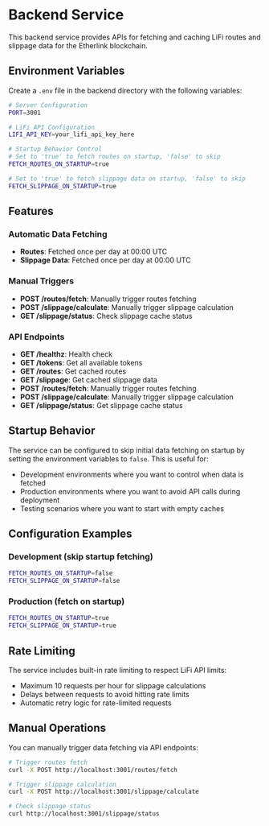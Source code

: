 # Backend Service

This backend service provides APIs for fetching and caching LiFi routes and slippage data for the Etherlink blockchain.

## Environment Variables

Create a `.env` file in the backend directory with the following variables:

```bash
# Server Configuration
PORT=3001

# LiFi API Configuration
LIFI_API_KEY=your_lifi_api_key_here

# Startup Behavior Control
# Set to 'true' to fetch routes on startup, 'false' to skip
FETCH_ROUTES_ON_STARTUP=true

# Set to 'true' to fetch slippage data on startup, 'false' to skip
FETCH_SLIPPAGE_ON_STARTUP=true
```

## Features

### Automatic Data Fetching

- **Routes**: Fetched once per day at 00:00 UTC
- **Slippage Data**: Fetched once per day at 00:00 UTC

### Manual Triggers

- **POST /routes/fetch**: Manually trigger routes fetching
- **POST /slippage/calculate**: Manually trigger slippage calculation
- **GET /slippage/status**: Check slippage cache status

### API Endpoints

- **GET /healthz**: Health check
- **GET /tokens**: Get all available tokens
- **GET /routes**: Get cached routes
- **GET /slippage**: Get cached slippage data
- **POST /routes/fetch**: Manually trigger routes fetching
- **POST /slippage/calculate**: Manually trigger slippage calculation
- **GET /slippage/status**: Get slippage cache status

## Startup Behavior

The service can be configured to skip initial data fetching on startup by setting the environment variables to `false`. This is useful for:

- Development environments where you want to control when data is fetched
- Production environments where you want to avoid API calls during deployment
- Testing scenarios where you want to start with empty caches

## Configuration Examples

### Development (skip startup fetching)

```bash
FETCH_ROUTES_ON_STARTUP=false
FETCH_SLIPPAGE_ON_STARTUP=false
```

### Production (fetch on startup)

```bash
FETCH_ROUTES_ON_STARTUP=true
FETCH_SLIPPAGE_ON_STARTUP=true
```

## Rate Limiting

The service includes built-in rate limiting to respect LiFi API limits:

- Maximum 10 requests per hour for slippage calculations
- Delays between requests to avoid hitting rate limits
- Automatic retry logic for rate-limited requests

## Manual Operations

You can manually trigger data fetching via API endpoints:

```bash
# Trigger routes fetch
curl -X POST http://localhost:3001/routes/fetch

# Trigger slippage calculation
curl -X POST http://localhost:3001/slippage/calculate

# Check slippage status
curl http://localhost:3001/slippage/status
```
